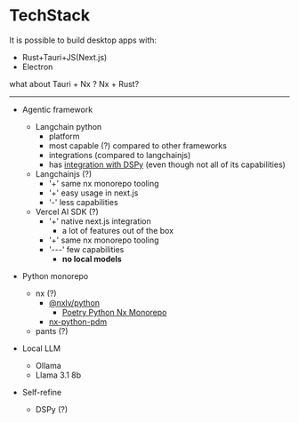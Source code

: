 # TechStack

It is possible to build desktop apps with:
- Rust+Tauri+JS(Next.js) 
- Electron


what about Tauri + Nx ?
Nx + Rust?

---

- Agentic framework
    - Langchain python
        - platform
        - most capable (?) compared to other frameworks
        - integrations (compared to langchainjs)
        - has [integration with DSPy](https://python.langchain.com/v0.2/docs/integrations/providers/dspy/) (even though not all of its capabilities)
    - Langchainjs (?)
        - '+' same nx monorepo tooling
        - '+' easy usage in next.js
        - '-' less capabilities
    - Vercel AI SDK (?)
        - '+' native next.js integration
            - a lot of features out of the box
        - '+' same nx monorepo tooling
        - '---' few capabilities
            - **no local models**

- Python monorepo
    - nx (?)
        - [@nxlv/python](https://github.com/lucasvieirasilva/nx-plugins/tree/main/packages/nx-python)
            - [Poetry Python Nx Monorepo](https://betterprogramming.pub/poetry-python-nx-monorepo-5750d8627024)
        - [nx-python-pdm](https://github.com/dman926/nx-python-pdm)
    - pants (?)

- Local LLM
    - Ollama
    - Llama 3.1 8b

- Self-refine
    - DSPy (?)